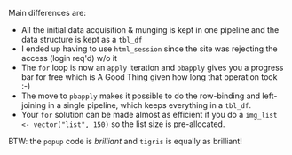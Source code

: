 Main differences are:

- All the initial data acquisition & munging is kept in one pipeline and the data structure is kept as a `tbl_df`
- I ended up having to use `html_session` since the site was rejecting the access (login req'd) w/o it
- The `for` loop is now an `apply` iteration and `pbapply` gives you a progress bar for free which is A Good Thing given how long that operation took :-)
- The move to `pbapply` makes it possible to do the row-binding and left-joining in a single pipeline, which keeps everything in a `tbl_df`. 
- Your `for` solution can be made almost as efficient if you do a `img_list <- vector("list", 150)` so the list size is pre-allocated.

BTW: the `popup` code is *brilliant* and `tigris` is equally as brilliant!
